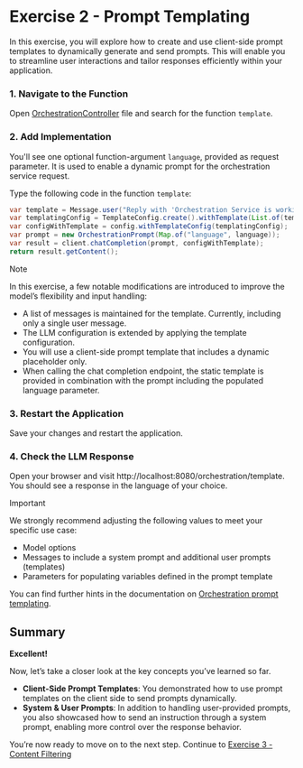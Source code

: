 # Exercise 2 - Prompt Templating

In this exercise, you will explore how to create and use client-side prompt templates to dynamically generate and send prompts. 
This will enable you to streamline user interactions and tailor responses efficiently within your application.

### 1. Navigate to the Function
Open [OrchestrationController](../app/src/main/java/org/demo/dsag/OrchestrationController.java) file and search for the function `template`.

### 2. Add Implementation

You'll see one optional function-argument `language`, provided as request parameter.
It is used to enable a dynamic prompt for the orchestration service request.

Type the following code in the function `template`:

```java
var template = Message.user("Reply with 'Orchestration Service is working!' in {{?language}}");
var templatingConfig = TemplateConfig.create().withTemplate(List.of(template.createChatMessage()));
var configWithTemplate = config.withTemplateConfig(templatingConfig);
var prompt = new OrchestrationPrompt(Map.of("language", language));
var result = client.chatCompletion(prompt, configWithTemplate);
return result.getContent();
```

> [!NOTE]
> In this exercise, a few notable modifications are introduced to improve the model’s flexibility and input handling:
> - A list of messages is maintained for the template. Currently, including only a single user message.
> - The LLM configuration is extended by applying the template configuration.
> - You will use a client-side prompt template that includes a dynamic placeholder only.
> - When calling the chat completion endpoint, the static template is provided in combination with the prompt including the populated language parameter.

### 3. Restart the Application
Save your changes and restart the application.

### 4. Check the LLM Response
Open your browser and visit http://localhost:8080/orchestration/template. 
You should see a response in the language of your choice.

> [!IMPORTANT]
> We strongly recommend adjusting the following values to meet your specific use case:
> - Model options
> - Messages to include a system prompt and additional user prompts (templates)
> - Parameters for populating variables defined in the prompt template
>
> You can find further hints in the documentation on [Orchestration prompt templating](https://sap.github.io/ai-sdk/docs/java/guides/orchestration-chat-completion#templating).

## Summary

**Excellent!**

Now, let’s take a closer look at the key concepts you’ve learned so far.
- **Client-Side Prompt Templates**: You demonstrated how to use prompt templates on the client side to send prompts dynamically.
- **System & User Prompts**: In addition to handling user-provided prompts, you also showcased how to send an instruction through a system prompt, enabling more control over the response behavior.

You’re now ready to move on to the next step.
Continue to [Exercise 3 - Content Filtering](../ex3/README.md)
